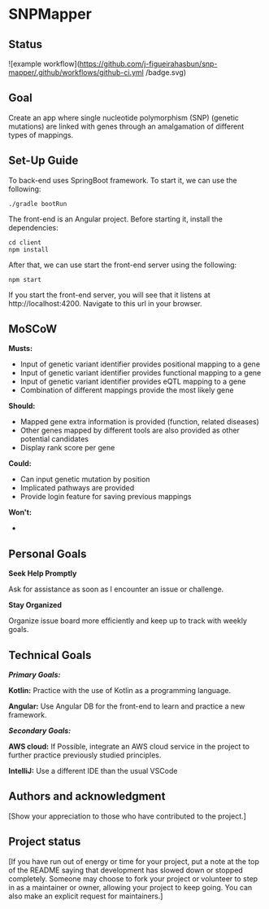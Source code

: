 # SNPMapper

## Status

![example workflow](https://github.com/j-figueirahasbun/snp-mapper/.github/workflows/github-ci.yml
/badge.svg)

## Goal

Create an app where single nucleotide polymorphism (SNP) (genetic mutations) are linked with genes through an amalgamation of different types of mappings.

## Set-Up Guide

To back-end uses SpringBoot framework. To start it, we can use the following:

```
./gradle bootRun
```
The front-end is an Angular project. Before starting it, install the dependencies:

```
cd client
npm install
```

After that, we can use start the front-end server using the following:

```
npm start
```

If you start the front-end server, you will see that it listens at http://localhost:4200.
Navigate to this url in your browser.



## MoSCoW

**Musts:**
- Input of genetic variant identifier provides positional mapping to a gene
- Input of genetic variant identifier provides functional mapping to a gene
- Input of genetic variant identifier provides eQTL mapping to a gene
- Combination of different mappings provide the most likely gene

**Should:**
- Mapped gene extra information is provided (function, related diseases)
- Other genes mapped by different tools are also provided as other potential candidates
- Display rank score per gene

**Could:**
- Can input genetic mutation by position
- Implicated pathways are provided
- Provide login feature for saving previous mappings

**Won't:**

- 


## Personal Goals

**Seek Help Promptly**

Ask for assistance as soon as I encounter an issue or challenge.

**Stay Organized**

Organize issue board more efficiently and keep up to track with weekly goals.


## Technical Goals

**_Primary Goals:_**

**Kotlin:**
Practice with the use of Kotlin as a programming language.

**Angular:**
Use Angular DB for the front-end to learn and practice a new framework.



**_Secondary Goals:_**

**AWS cloud:**
If Possible, integrate an AWS cloud service in the project to further practice previously studied principles.

**IntelliJ:** Use a different IDE than the usual VSCode

## Authors and acknowledgment
[Show your appreciation to those who have contributed to the project.]

## Project status
[If you have run out of energy or time for your project, put a note at the top of the README saying that development has slowed down or stopped completely. Someone may choose to fork your project or volunteer to step in as a maintainer or owner, allowing your project to keep going. You can also make an explicit request for maintainers.]
